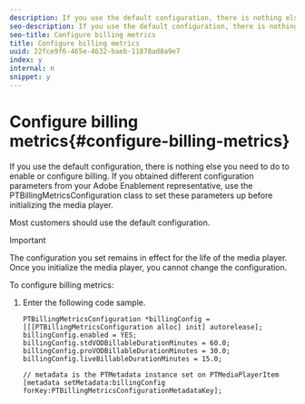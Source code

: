 ```yaml
---
description: If you use the default configuration, there is nothing else you need to do to enable or configure billing. If you obtained different configuration parameters from your Adobe Enablement representative, use the PTBillingMetricsConfiguration class to set these parameters up before initializing the media player.
seo-description: If you use the default configuration, there is nothing else you need to do to enable or configure billing. If you obtained different configuration parameters from your Adobe Enablement representative, use the PTBillingMetricsConfiguration class to set these parameters up before initializing the media player.
seo-title: Configure billing metrics
title: Configure billing metrics
uuid: 22fce9f6-465e-4632-baeb-11878ad8a9e7
index: y
internal: n
snippet: y
---
```


# Configure billing metrics{#configure-billing-metrics}

If you use the default configuration, there is nothing else you need to do to enable or configure billing. If you obtained different configuration parameters from your Adobe Enablement representative, use the PTBillingMetricsConfiguration class to set these parameters up before initializing the media player.

Most customers should use the default configuration.

>[!IMPORTANT]
>
>The configuration you set remains in effect for the life of the media player. Once you initialize the media player, you cannot change the configuration.

To configure billing metrics: 

1. Enter the following code sample.

   ```
   PTBillingMetricsConfiguration *billingConfig = [[[PTBillingMetricsConfiguration alloc] init] autorelease]; 
   billingConfig.enabled = YES; 
   billingConfig.stdVODBillableDurationMinutes = 60.0; 
   billingConfig.proVODBillableDurationMinutes = 30.0; 
   billingConfig.liveBillableDurationMinutes = 15.0; 
                   
   // metadata is the PTMetadata instance set on PTMediaPlayerItem 
   [metadata setMetadata:billingConfig forKey:PTBillingMetricsConfigurationMetadataKey];
   ```

